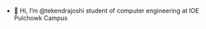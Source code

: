 - 👋 Hi, I’m @tekendrajoshi student of computer engineering at IOE Pulchowk Campus
<!---
tekendrajoshi/tekendrajoshi is a ✨ special ✨ repository because its `README.md` (this file) appears on your GitHub profile.
You can click the Preview link to take a look at your changes.
--->
